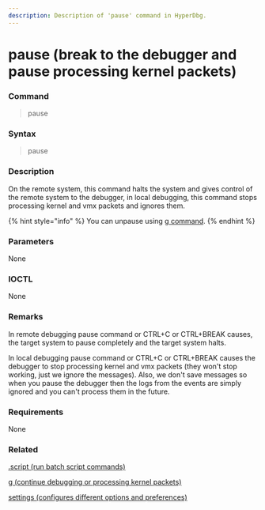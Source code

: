```yaml
---
description: Description of 'pause' command in HyperDbg.
---
```


# pause \(break to the debugger and pause processing kernel packets\)

### Command

> pause

### Syntax

> pause

### Description

On the remote system, this command halts the system and gives control of the remote system to the debugger, in local debugging, this command stops processing kernel and vmx packets and ignores them. 

{% hint style="info" %}
You can unpause using [g command](https://docs.hyperdbg.com/commands/debugging-commands/g).
{% endhint %}

### Parameters

None

### IOCTL

None

### **Remarks**

In remote debugging pause command or CTRL+C or CTRL+BREAK causes, the target system to pause completely and the target system halts. 

In local debugging pause command or CTRL+C or CTRL+BREAK causes the debugger to stop processing kernel and vmx packets \(they won't stop working, just we ignore the messages\). Also, we don't save messages so when you pause the debugger then the logs from the events are simply ignored and you can't process them in the future.

### Requirements

None

### Related

[.script \(run batch script commands\)](https://docs.hyperdbg.com/commands/meta-commands/.script)

[g \(continue debugging or processing kernel packets\)](https://docs.hyperdbg.com/commands/debugging-commands/g)

[settings \(configures different options and preferences\)](https://docs.hyperdbg.com/commands/debugging-commands/settings)



